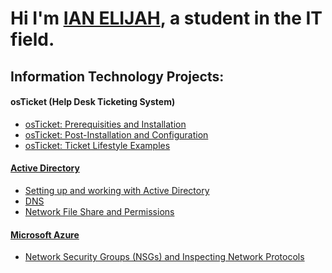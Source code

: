 <h1 style="font-size": 15px>Hi I'm <a href="https://www.linkedin.com/in/ian-elijah-galang" target="_blank">IAN ELIJAH</a>, a student in the IT field.</h1>

<h2>Information Technology Projects:</h2>

<h4>osTicket (Help Desk Ticketing System)</h4>
  <ul>
    <li><a href="https://github.com/IanElijahGalang/osticket-prereqs">osTicket: Prerequisities and Installation</a></li>
    <li><a href="https://github.com/IanElijahGalang/osticket-post-installation">osTicket: Post-Installation and Configuration</a></li>
    <li><a href="https://github.com/IanElijahGalang/osticket-ticket-examples">osTicket: Ticket Lifestyle Examples</li>
  </ul>

  <h4>Active Directory</h4>
  <ul>
    <li>Setting up and working with Active Directory</li>
    <li>DNS</li>
    <li>Network File Share and Permissions</li>
  </ul>

  <h4>Microsoft Azure</h4>
  <ul>
    <li>Network Security Groups (NSGs) and Inspecting Network Protocols</li>
  </ul>
